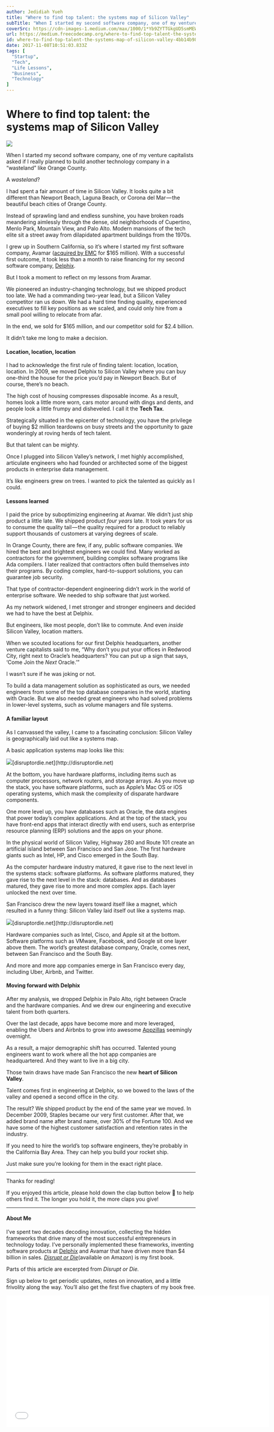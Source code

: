 ```yaml
---
author: Jedidiah Yueh
title: "Where to find top talent: the systems map of Silicon Valley"
subTitle: "When I started my second software company, one of my venture capitalists asked if I really planned to build another technology company in a…"
coverSrc: https://cdn-images-1.medium.com/max/1000/1*Yb9ZYTTGkgUD5smMEWaFxA.png
url: https://medium.freecodecamp.org/where-to-find-top-talent-the-systems-map-of-silicon-valley-4bb14b98da4a
id: where-to-find-top-talent-the-systems-map-of-silicon-valley-4bb14b98da4a
date: 2017-11-08T10:51:03.833Z
tags: [
  "Startup",
  "Tech",
  "Life Lessons",
  "Business",
  "Technology"
]
---
```

# **Where to find top talent: the systems map of Silicon Valley**

![](https://cdn-images-1.medium.com/max/1600/1*Yb9ZYTTGkgUD5smMEWaFxA.png)

When I started my second software company, one of my venture capitalists asked if I really planned to build another technology company in a “wasteland” like Orange County.

A _wasteland_?

I had spent a fair amount of time in Silicon Valley. It looks quite a bit different than Newport Beach, Laguna Beach, or Corona del Mar — the beautiful beach cities of Orange County.

Instead of sprawling land and endless sunshine, you have broken roads meandering aimlessly through the dense, old neighborhoods of Cupertino, Menlo Park, Mountain View, and Palo Alto. Modern mansions of the tech elite sit a street away from dilapidated apartment buildings from the 1970s.

I grew up in Southern California, so it’s where I started my first software company, Avamar ([acquired by EMC](http://www.eweek.com/storage/how-avamar-s-jed-yueh-caught-the-ultimate-fullback) for $165 million). With a successful first outcome, it took less than a month to raise financing for my second software company, [Delphix](http://www.delphix.com).

But I took a moment to reflect on my lessons from Avamar.

We pioneered an industry-changing technology, but we shipped product too late. We had a commanding two-year lead, but a Silicon Valley competitor ran us down. We had a hard time finding quality, experienced executives to fill key positions as we scaled, and could only hire from a small pool willing to relocate from afar.

In the end, we sold for $165 million, and our competitor sold for $2.4 billion.

It didn’t take me long to make a decision.

#### Location, location, location

I had to acknowledge the first rule of finding talent: location, location, location. In 2009, we moved Delphix to Silicon Valley where you can buy one-third the house for the price you’d pay in Newport Beach. But of course, there’s no beach.

The high cost of housing compresses disposable income. As a result, homes look a little more worn, cars motor around with dings and dents, and people look a little frumpy and disheveled. I call it the **Tech Tax**.

Strategically situated in the epicenter of technology, you have the privilege of buying $2 million teardowns on busy streets and the opportunity to gaze wonderingly at roving herds of tech talent.

But that talent can be mighty.

Once I plugged into Silicon Valley’s network, I met highly accomplished, articulate engineers who had founded or architected some of the biggest products in enterprise data management.

It’s like engineers grew on trees. I wanted to pick the talented as quickly as I could.

#### Lessons learned

I paid the price by suboptimizing engineering at Avamar. We didn’t just ship product a little late. We shipped product _four years_ late. It took years for us to consume the quality tail — the quality required for a product to reliably support thousands of customers at varying degrees of scale.

In Orange County, there are few, if any, public software companies. We hired the best and brightest engineers we could find. Many worked as contractors for the government, building complex software programs like Ada compilers. I later realized that contractors often build themselves _into_ their programs. By coding complex, hard-to-support solutions, you can guarantee job security.

That type of contractor-dependent engineering didn’t work in the world of enterprise software. We needed to ship software that just worked.

As my network widened, I met stronger and stronger engineers and decided we had to have the best at Delphix.

But engineers, like most people, don’t like to commute. And even _inside_ Silicon Valley, location matters.

When we scouted locations for our first Delphix headquarters, another venture capitalists said to me, “Why don’t you put your offices in Redwood City, right next to Oracle’s headquarters? You can put up a sign that says, ‘Come Join the _Next_ Oracle.’”

I wasn’t sure if he was joking or not.

To build a data management solution as sophisticated as ours, we needed engineers from some of the top database companies in the world, starting with Oracle. But we also needed great engineers who had solved problems in lower-level systems, such as volume managers and file systems.

#### A familiar layout

As I canvassed the valley, I came to a fascinating conclusion: Silicon Valley is geographically laid out like a systems map.

A basic application systems map looks like this:

![](https://cdn-images-1.medium.com/max/1600/0*WuXKbjyYjteIYia9.)[disruptordie.net](http://disruptordie.net)

At the bottom, you have hardware platforms, including items such as computer processors, network routers, and storage arrays. As you move up the stack, you have software platforms, such as Apple’s Mac OS or iOS operating systems, which mask the complexity of disparate hardware components.

One more level up, you have databases such as Oracle, the data engines that power today’s complex applications. And at the top of the stack, you have front-end apps that interact directly with end users, such as enterprise resource planning (ERP) solutions and the apps on your phone.

In the physical world of Silicon Valley, Highway 280 and Route 101 create an artificial island between San Francisco and San Jose. The first hardware giants such as Intel, HP, and Cisco emerged in the South Bay.

As the computer hardware industry matured, it gave rise to the next level in the systems stack: software platforms. As software platforms matured, they gave rise to the next level in the stack: databases. And as databases matured, they gave rise to more and more complex apps. Each layer unlocked the next over time.

San Francisco drew the new layers toward itself like a magnet, which resulted in a funny thing: Silicon Valley laid itself out like a systems map.

![](https://cdn-images-1.medium.com/max/1600/0*CSyWAMQImsy4Kzxv.)[disruptordie.net](http://disruptordie.net)

Hardware companies such as Intel, Cisco, and Apple sit at the bottom. Software platforms such as VMware, Facebook, and Google sit one layer above them. The world’s greatest database company, Oracle, comes next, between San Francisco and the South Bay.

And more and more app companies emerge in San Francisco every day, including Uber, Airbnb, and Twitter.

#### Moving forward with Delphix

After my analysis, we dropped Delphix in Palo Alto, right between Oracle and the hardware companies. And we drew our engineering and executive talent from both quarters.

Over the last decade, apps have become more and more leveraged, enabling the Ubers and Airbnbs to grow into awesome [Appzillas](https://hackernoon.com/welcome-to-the-future-where-appzillas-rule-the-world-3125de430a02) seemingly overnight.

As a result, a major demographic shift has occurred. Talented young engineers want to work where all the hot app companies are headquartered. And they want to live in a big city.

Those twin draws have made San Francisco the new **heart of Silicon Valley**.

Talent comes first in engineering at Delphix, so we bowed to the laws of the valley and opened a second office in the city.

The result? We shipped product by the end of the same year we moved. In December 2009, Staples became our very first customer. After that, we added brand name after brand name, over 30% of the Fortune 100\. And we have some of the highest customer satisfaction and retention rates in the industry.

If you need to hire the world’s top software engineers, they’re probably in the California Bay Area. They can help you build your rocket ship.

Just make sure you’re looking for them in the exact right place.

* * *

Thanks for reading!

If you enjoyed this article, please hold down the clap button below 👏 to help others find it. The longer you hold it, the more claps you give!

* * *

#### About Me

I’ve spent two decades decoding innovation, collecting the hidden frameworks that drive many of the most successful entrepreneurs in technology today. I’ve personally implemented these frameworks, inventing software products at [Delphix](https://www.delphix.com/) and Avamar that have driven more than $4 billion in sales. [_Disrupt or Die_](https://goo.gl/FhRst5)(available on Amazon) is my first book.

Parts of this article are excerpted from _Disrupt or Die._

Sign up below to get periodic updates, notes on innovation, and a little frivolity along the way. You’ll also get the first five chapters of my book free.

<iframe data-width="800" data-height="400" width="700" height="350" src="/media/abd8b47cb5088d2cebccc6f8cae3ea8c?postId=4bb14b98da4a" data-media-id="abd8b47cb5088d2cebccc6f8cae3ea8c" data-thumbnail="https://i.embed.ly/1/image?url=https%3A%2F%2Fe.enpose.co%2F%3Fkey%3DdRXnS9Gplk%26w%3D700%26h%3D425%26url%3Dhttps%253A%252F%252Fupscri.be%252Fc75446%252F%253Fenpose&amp;key=a19fcc184b9711e1b4764040d3dc5c07" allowfullscreen="" frameborder="0"></iframe>
